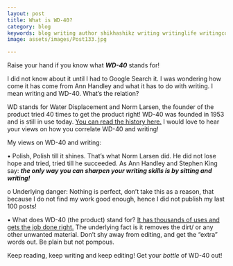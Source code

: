 ```yaml
---
layout: post
title: What is WD-40?
category: blog
keywords: blog writing author shikhashikz writing writinglife writingcommunity dailyblogpost dailyblogpostchallenge writing WD40
image: assets/images/Post133.jpg

---
```


Raise your hand if you know what ***WD-40*** stands for! 

I did not know about it until I had to Google Search it. I was wondering how come it has come from Ann Handley and what it has to do with writing. I mean writing and WD-40. What’s the relation?

WD stands for Water Displacement and Norm Larsen, the founder of the product tried 40 times to get the product right! WD-40 was founded in 1953 and is still in use today. [You can read the history here.](https://www.wd40.com/history/) I would love to hear your views on how you correlate WD-40 and writing!

My views on WD-40 and writing:

•	Polish, Polish till it shines. That’s what Norm Larsen did. He did not lose hope and tried, tried till he succeeded. As Ann Handley and Stephen King say: ***the only way you can sharpen your writing skills is by sitting and writing!***

o	Underlying danger: Nothing is perfect, don’t take this as a reason, that because I do not find my work good enough, hence I did not publish my last 100 posts!

•	What does WD-40 (the product) stand for? [It has thousands of uses and gets the job done right.](https://www.wd40.com/products/) The underlying fact is it removes the dirt/ or any other unwanted material. Don’t shy away from editing, and get the “extra” words out. Be plain but not pompous.

Keep reading, keep writing and keep editing! Get your *bottle* of WD-40 out!

